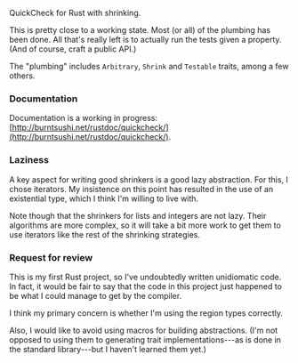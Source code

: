 QuickCheck for Rust with shrinking.

This is pretty close to a working state. Most (or all) of the plumbing has been
done. All that's really left is to actually run the tests given a property.
(And of course, craft a public API.)

The "plumbing" includes `Arbitrary`, `Shrink` and `Testable` traits, among a
few others.


### Documentation

Documentation is a working in progress:
[http://burntsushi.net/rustdoc/quickcheck/](http://burntsushi.net/rustdoc/quickcheck/).


### Laziness

A key aspect for writing good shrinkers is a good lazy abstraction. For this,
I chose iterators. My insistence on this point has resulted in the use of an
existential type, which I think I'm willing to live with.

Note though that the shrinkers for lists and integers are not lazy. Their
algorithms are more complex, so it will take a bit more work to get them to
use iterators like the rest of the shrinking strategies.


### Request for review

This is my first Rust project, so I've undoubtedly written unidiomatic code. In 
fact, it would be fair to say that the code in this project just happened to be 
what I could manage to get by the compiler.

I think my primary concern is whether I'm using the region types correctly.

Also, I would like to avoid using macros for building abstractions. (I'm not 
opposed to using them to generating trait implementations---as is done in the 
standard library---but I haven't learned them yet.)

